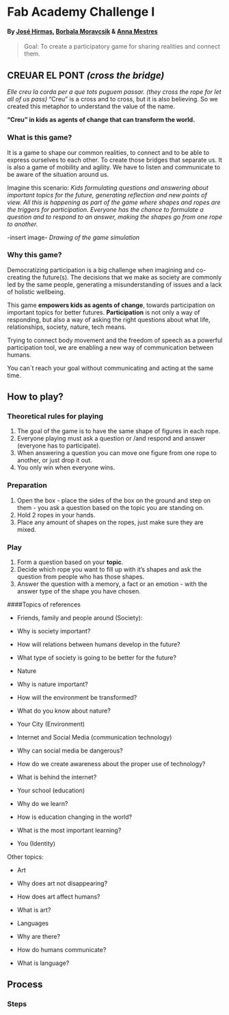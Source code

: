 
# Fab Academy Challenge I

#### By [José Hirmas](https://jose-hirmas.github.io/mdefportafolio/fab%20academy/Challenges/), [Borbala Moravcsik](https://borbalamoravcsik.github.io/mdef-borka/Fabacademy-challenge1.html) & [Anna Mestres](https://anna-mestres.github.io/anna.mestres/fab/c1.html)


>Goal:
To create a participatory game for sharing realities and connect them.


## CREUAR EL PONT *(cross the bridge)*

*Elle creu la corda per a que tots puguem passar. (they cross the rope for let all of us pass)*
“Creu” is a cross and  to cross, but it is also believing. So we created this metaphor to understand the value of the name.

**“Creu” in kids as agents of change that can transform the world.**

### What is this game?

It is a game to shape our common realities, to connect and to be able to express ourselves to each other. To create those bridges that separate us. It is also a game of mobility and agility. We have to listen and communicate to be aware of the situation around us.

Imagine this scenario:
*Kids formulating questions and answering about important topics for the future, generating reflection and new points of view. All this is happening as part of the game where shapes and ropes are the triggers for participation. Everyone has the chance to formulate a question and to respond to an answer, making the shapes go from one rope to another.*

-insert image-
*Drawing of the game simulation*

### Why this game?

Democratizing participation is a big challenge when imagining and co-creating the future(s). The decisions that we make as society are commonly led by the same people, generating a misunderstanding of issues and a lack of holistic wellbeing.

This game **empowers kids as agents of change**, towards participation on important topics for better futures. **Participation** is not only a way of responding, but also a way of asking the right questions about what life, relationships, society, nature, tech means.

Trying to connect body movement and the freedom of speech as a powerful participation tool, we are enabling a new way of communication between humans.

You can´t reach your goal without communicating and acting at the same time.

## How to play?

### Theoretical rules for playing


1. The goal of the game is to have the same shape of figures in each rope.
2. Everyone playing must ask a question or /and respond and answer (everyone has to participate).
3. When answering a question you can move one figure from one rope to another, or just drop it out.
4. You only win when everyone wins.


### Preparation


1. Open the box - place the sides of the box on the ground and step on them - you ask a question based on the topic you are standing on.
2. Hold 2 ropes in your hands.
3. Place any amount of shapes on the ropes, just make sure they are mixed.


### Play

1. Form a question based on your **topic**.
2. Decide which rope you want to fill up with it’s shapes and ask the question from people who has those shapes.
3. Answer the question with a memory, a fact or an emotion - with the answer type of the shape you have chosen.

####Topics of references

* Friends, family and people around (Society):
*  Why is society important?
*  How will relations between humans develop in the future?
*  What type of society is going to be better for the future?

* Nature
*  Why is nature important?
*  How will the environment be transformed?
*  What do you know about nature?

* Your City (Environment)

* Internet and Social Media (communication technology)
*  Why can social media be dangerous?
*  How do we create awareness about the proper use of technology?
*  What is behind the internet?

* Your school (education)
*  Why do we learn?
*  How is education changing in the world?
*  What is the most important learning?

* You (Identity)

Other topics:
* Art
*  Why does art not disappearing?
*  How does art affect humans?
*  What is art?

* Languages
*  Why are there?
*  How do humans communicate?
*  What is language?


## Process

### Steps

